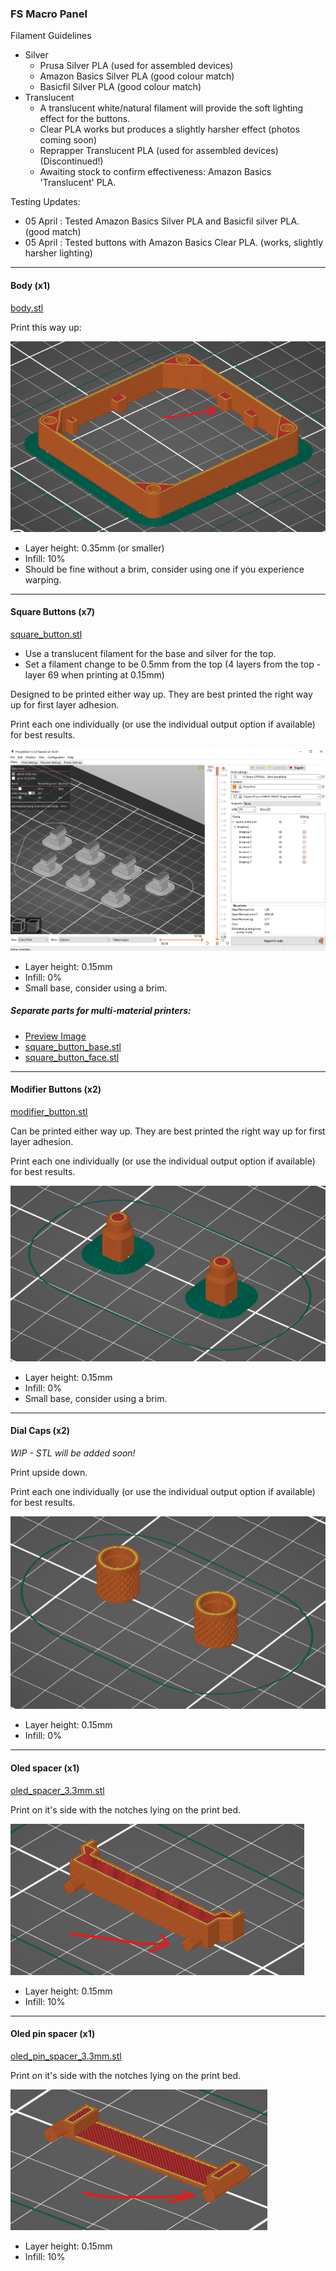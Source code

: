 ### FS Macro Panel

Filament Guidelines
* Silver
  * Prusa Silver PLA (used for assembled devices)
  * Amazon Basics Silver PLA (good colour match)
  * Basicfil Silver PLA (good colour match)
* Translucent
  * A translucent white/natural filament will provide the soft lighting effect for the buttons.
  * Clear PLA works but produces a slightly harsher effect (photos coming soon)
  * Reprapper Translucent PLA (used for assembled devices) (Discontinued!)
  * Awaiting stock to confirm effectiveness: Amazon Basics 'Translucent' PLA.

Testing Updates:
* 05 April : Tested Amazon Basics Silver PLA and Basicfil silver PLA. (good match) 
* 05 April : Tested buttons with Amazon Basics Clear PLA. (works, slightly harsher lighting)

---
#### Body (x1)

[body.stl](body.stl)

Print this way up:

![](img/body.png)

* Layer height: 0.35mm (or smaller)
* Infill: 10%
* Should be fine without a brim, consider using one if you experience warping.

---
#### Square Buttons (x7)

[square_button.stl](square_button.stl)
* Use a translucent filament for the base and silver for the top.
* Set a filament change to be 0.5mm from the top (4 layers from the top - layer 69 when printing at 0.15mm)

Designed to be printed either way up. They are best printed the right way up for first layer adhesion.

Print each one individually (or use the individual output option if available) for best results.

![](img/square_buttons.png)
  
* Layer height: 0.15mm
* Infill: 0%
* Small base, consider using a brim.
  

##### Separate parts for multi-material printers:
* [Preview Image](img/square_buttons_multi_material.png)
* [square_button_base.stl](square_button_base.stl)
* [square_button_face.stl](square_button_face.stl)


---
#### Modifier Buttons (x2)

[modifier_button.stl](modifier_button.stl)

Can be printed either way up. They are best printed the right way up for first layer adhesion.

Print each one individually (or use the individual output option if available) for best results.

![](img/modifier_buttons.png)

* Layer height: 0.15mm
* Infill: 0%
* Small base, consider using a brim.

---
#### Dial Caps (x2)

*WIP - STL will be added soon!*

Print upside down.

Print each one individually (or use the individual output option if available) for best results.

![](img/dial_caps.png)

* Layer height: 0.15mm
* Infill: 0%

---
#### Oled spacer (x1)

[oled_spacer_3.3mm.stl](oled_spacer_3.3mm.stl)

Print on it's side with the notches lying on the print bed.

![](img/oled_spacer.png)

* Layer height: 0.15mm
* Infill: 10%

---
#### Oled pin spacer (x1)

[oled_pin_spacer_3.3mm.stl](oled_pin_spacer_3.3mm.stl)

Print on it's side with the notches lying on the print bed.

![](img/oled_pin_spacer.png)

* Layer height: 0.15mm
* Infill: 10%
